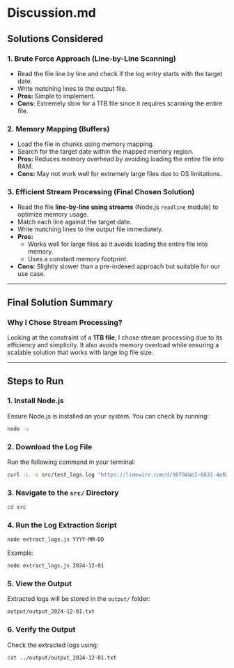 # Discussion.md

## Solutions Considered

### 1. **Brute Force Approach (Line-by-Line Scanning)**
- Read the file line by line and check if the log entry starts with the target date.
- Write matching lines to the output file.
- **Pros:** Simple to implement.
- **Cons:** Extremely slow for a 1TB file since it requires scanning the entire file.

### 2. **Memory Mapping (Buffers)**
- Load the file in chunks using memory mapping.
- Search for the target date within the mapped memory region.
- **Pros:** Reduces memory overhead by avoiding loading the entire file into RAM.
- **Cons:** May not work well for extremely large files due to OS limitations.

### 3. **Efficient Stream Processing (Final Chosen Solution)**
- Read the file **line-by-line using streams** (Node.js `readline` module) to optimize memory usage.
- Match each line against the target date.
- Write matching lines to the output file immediately.
- **Pros:**
  - Works well for large files as it avoids loading the entire file into memory.
  - Uses a constant memory footprint.
- **Cons:** Slightly slower than a pre-indexed approach but suitable for our use case.

---

## Final Solution Summary

### **Why I Chose Stream Processing?**
Looking at the constraint of a **1TB file**, I chose stream processing due to its efficiency and simplicity. It also avoids memory overload while ensuring a scalable solution that works with large log file size.



---

## Steps to Run

### **1. Install Node.js**
Ensure Node.js is installed on your system. You can check by running:
```sh
node -v
```

### **2. Download the Log File**
Run the following command in your terminal:
```sh
curl -L -o src/test_logs.log "https://limewire.com/d/90794bb3-6831-4e02-8a59-ffc7f3b8b2a3#X1xnzrH5s4H_DKEkT_dfBuUT1mFKZuj4cFWNoMJGX98"
```

### **3. Navigate to the `src/` Directory**
```sh
cd src
```

### **4. Run the Log Extraction Script**
```sh
node extract_logs.js YYYY-MM-DD
```
Example:
```sh
node extract_logs.js 2024-12-01
```

### **5. View the Output**
Extracted logs will be stored in the `output/` folder:
```sh
output/output_2024-12-01.txt
```

### **6. Verify the Output**
Check the extracted logs using:
```sh
cat ../output/output_2024-12-01.txt
```
